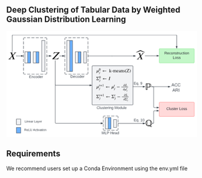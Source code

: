 ## Deep Clustering of Tabular Data by Weighted Gaussian Distribution Learning
![proposed model](proposed-model.png)

## Requirements
We recommend users set up a Conda Environment using the env.yml file
